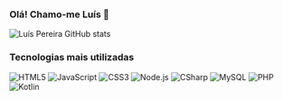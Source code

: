 ### Olá! Chamo-me Luís 👋

![Luís Pereira GitHub stats](https://github-readme-stats.vercel.app/api?username=luispereira1999&show_icons=true&theme=dracula&hide=stars,contribs)

### Tecnologias mais utilizadas

<div style="display: inline_block">
   <img src="https://img.shields.io/badge/HTML5-E34F26?style=for-the-badge&logo=html5&logoColor=white" alt="HTML5">
   <img src="https://img.shields.io/badge/JavaScript-F7DF1E?style=for-the-badge&logo=javascript&logoColor=black" alt="JavaScript">
   <img src="https://img.shields.io/badge/CSS3-1572B6?style=for-the-badge&logo=css3&logoColor=white" alt="CSS3">

   <img src="https://img.shields.io/badge/Node.js-43853D?style=for-the-badge&logo=node.js&logoColor=white" alt="Node.js">
   <img src="https://img.shields.io/badge/C%23-239120?style=for-the-badge&logo=c-sharp&logoColor=white" alt="CSharp">

   <img src="https://img.shields.io/badge/MySQL-00000F?style=for-the-badge&logo=mysql&logoColor=white" alt="MySQL">
   <img src="https://img.shields.io/badge/PHP-777BB4?style=for-the-badge&logo=php&logoColor=white" alt="PHP">
   <img src="https://img.shields.io/badge/Kotlin-0095D5?&style=for-the-badge&logo=kotlin&logoColor=white" alt="Kotlin">
</div>

<!--
**luispereira1999/luispereira1999** is a ✨ _special_ ✨ repository because its `README.md` (this file) appears on your GitHub profile.

Here are some ideas to get you started:

- 🔭 I’m currently working on ...
- 🌱 I’m currently learning ...
- 👯 I’m looking to collaborate on ...
- 🤔 I’m looking for help with ...
- 💬 Ask me about ...
- 📫 How to reach me: ...
- 😄 Pronouns: ...
- ⚡ Fun fact: ...
-->
